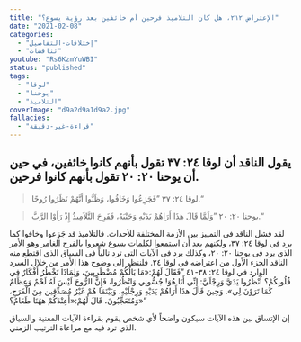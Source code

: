 ```yaml
---
title: "الإعتراض ٢١٢، هل كان التلاميذ فرحين أم خائفين بعد رؤية يسوع؟"
date: "2021-02-08"
categories:
  - "إختلافات-التفاصيل"
  - "تناقضات"
youtube: "Rs6KzmYuWBI"
status: "published"
tags:
  - "لوقا"
  - "يوحنا"
  - "التلاميذ"
coverImage: "d9a2d9a1d9a2.jpg"
fallacies:
  - "قراءة-غير-دقيقة"
---
```


## **يقول الناقد أن لوقا ٢٤: ٣٧ تقول بأنهم كانوا خائفين، في حين أن يوحنا ٢٠: ٢٠ تقول بأنهم كانوا فرحين.**

> لوقا ٢٤: ٣٧ ”فَجَزِعُوا وَخَافُوا، وَظَنُّوا أَنَّهُمْ نَظَرُوا رُوحًا.“

> يوحنا ٢٠: ٢٠ ”وَلَمَّا قَالَ هذَا أَرَاهُمْ يَدَيْهِ وَجَنْبَهُ، فَفَرِحَ التَّلاَمِيذُ إِذْ رَأَوْا الرَّبَّ.“

لقد فشل الناقد في التمييز بين الأزمة المختلفة للأحداث. فالتلاميذ قد جَزِعوا وخافوا كما يرد في لوقا ٢٤: ٣٧، ولكنهم بعد أن استمعوا لكلمات يسوع شعروا بالفرح الغامر وهو الأمر الذي يرد في يوحنا ٢٠: ٢٠، وكذلك يرد في الآيات التي ترد تالياً في السياق الذي اقتطع منه الناقد الجزء الأول من اعتراضه في لوقا ٢٤. فلننظر إلى وضوح هذا الأمر من خلال السرد الوارد في لوقا ٢٤: ٣٨-٤١ ”فَقَالَ لَهُمْ:«مَا بَالُكُمْ مُضْطَرِبِينَ، وَلِمَاذَا تَخْطُرُ أَفْكَارٌ فِي قُلُوبِكُمْ؟ اُنْظُرُوا يَدَيَّ وَرِجْلَيَّ: إِنِّي أَنَا هُوَ! جُسُّونِي وَانْظُرُوا، فَإِنَّ الرُّوحَ لَيْسَ لَهُ لَحْمٌ وَعِظَامٌ كَمَا تَرَوْنَ لِي». وَحِينَ قَالَ هذَا أَرَاهُمْ يَدَيْهِ وَرِجْلَيْهِ. وَبَيْنَمَا هُمْ غَيْرُ مُصَدِّقِين مِنَ الْفَرَحِ، وَمُتَعَجِّبُونَ، قَالَ لَهُمْ:«أَعِنْدَكُمْ ههُنَا طَعَامٌ؟»“

إن الإتساق بين هذه الآيات سيكون واضحاً لأي شخص يقوم بقراءة الآيات المعنية والسياق الذي ترد فيه مع مراعاة الترتيب الزمني.
